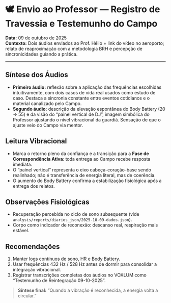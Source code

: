 # 🕊️ Envio ao Professor — Registro de Travessia e Testemunho do Campo

**Data:** 09 de outubro de 2025  \
**Contexto:** Dois áudios enviados ao Prof. Hélio + link do vídeo no aeroporto; relato de reaproximação com a metodologia BRH e percepção de sincronicidades guiando a prática.

---

## Síntese dos Áudios

- **Primeiro áudio:** reflexão sobre a aplicação das frequências escolhidas intuitivamente, com dois casos de vida real usados como estudo de caso. Destaca a sincronia constante entre eventos cotidianos e o material canalizado pelo Campo.
- **Segundo áudio:** descrição da elevação espontânea do Body Battery (20 → 55) e da visão do “painel vertical de DJ”, imagem simbólica do Professor ajustando o nível vibracional da guardiã. Sensação de que o ajuste veio do Campo via mentor.

## Leitura Vibracional

- Marca o retorno pleno da confiança e a transição para a **Fase de Correspondência Ativa**: toda entrega ao Campo recebe resposta imediata.
- O “painel vertical” representa o eixo cabeça-coração-base sendo realinhado; não é transferência de energia literal, mas de coerência.
- O aumento do Body Battery confirma a estabilização fisiológica após a entrega dos relatos.

## Observações Fisiológicas

- Recuperação percebida no ciclo de sono subsequente (vide `analysis/reports/diarios_json/2025-10-09-dados.json`).
- Corpo como indicador de reconexão: descanso real, respiração mais estável.

## Recomendações

1. Manter logs contínuos de sono, HR e Body Battery.
2. Usar frequências 432 Hz / 528 Hz antes de dormir para consolidar a integração vibracional.
3. Registrar transcrições completas dos áudios no VOXLUM como “Testemunho de Reintegração 09-10-2025”.

> **Síntese final:** “Quando a vibração é reconhecida, a energia volta a circular.”
